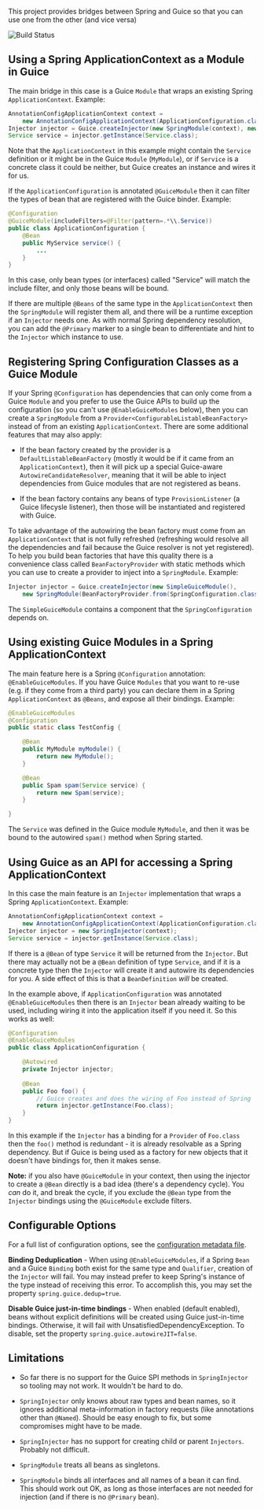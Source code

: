 This project provides bridges between Spring and Guice so that you can
use one from the other (and vice versa)

![Build Status](https://travis-ci.org/spring-projects/spring-guice.svg?branch=master)

## Using a Spring ApplicationContext as a Module in Guice

The main bridge in this case is a Guice `Module` that wraps an
existing Spring `ApplicationContext`. Example:

```java
AnnotationConfigApplicationContext context = 
    new AnnotationConfigApplicationContext(ApplicationConfiguration.class);
Injector injector = Guice.createInjector(new SpringModule(context), new MyModule());
Service service = injector.getInstance(Service.class);
```

Note that the `ApplicationContext` in this example might contain the
`Service` definition or it might be in the Guice `Module`
(`MyModule`), or if `Service` is a concrete class it could be neither,
but Guice creates an instance and wires it for us.

If the `ApplicationConfiguration` is annotated `@GuiceModule` then it
can filter the types of bean that are registered with the Guice
binder. Example:

```java
@Configuration
@GuiceModule(includeFilters=@Filter(pattern=.*\\.Service))
public class ApplicationConfiguration {
    @Bean
    public MyService service() {
        ...
    }
}
```

In this case, only bean types (or interfaces) called "Service" will
match the include filter, and only those beans will be bound.

If there are multiple `@Beans` of the same type in the
`ApplicationContext` then the `SpringModule` will register them all,
and there will be a runtime exception if an `Injector` needs one. As
with normal Spring dependency resolution, you can add the `@Primary`
marker to a single bean to differentiate and hint to the `Injector`
which instance to use.

## Registering Spring Configuration Classes as a Guice Module

If your Spring `@Configuration` has dependencies that can only come
from a Guice `Module` and you prefer to use the Guice APIs to build up
the configuration (so you can't use `@EnableGuiceModules` below), then
you can create a `SpringModule` from a
`Provider<ConfigurableListableBeanFactory>` instead of from an
existing `ApplicationContext`. There are some additional features that
may also apply:

* If the bean factory created by the provider is a
`DefaultListableBeanFactory` (mostly it would be if it came from an
`ApplicationContext`), then it will pick up a special Guice-aware
`AutowireCandidateResolver`, meaning that it will be able to inject
dependencies from Guice modules that are not registered as beans.

* If the bean factory contains any beans of type `ProvisionListener`
(a Guice lifecysle listener), then those will be instantiated and
registered with Guice.

To take advantage of the autowiring the bean factory must come from an
`ApplicationContext` that is not fully refreshed (refreshing would
resolve all the dependencies and fail because the Guice resolver is
not yet registered). To help you build bean factories that have this
quality there is a convenience class called `BeanFactoryProvider` with
static methods which you can use to create a provider to inject into a
`SpringModule`.  Example:

```java
Injector injector = Guice.createInjector(new SimpleGuiceModule(), 
    new SpringModule(BeanFactoryProvider.from(SpringConfiguration.class)));
```

The `SimpleGuiceModule` contains a component that the
`SpringConfiguration` depends on.

## Using existing Guice Modules in a Spring ApplicationContext

The main feature here is a Spring `@Configuration` annotation:
`@EnableGuiceModules`. If you have Guice `Modules` that you want to
re-use (e.g. if they come from a third party) you can declare them in
a Spring `ApplicationContext` as `@Beans`, and expose all their
bindings. Example:

```java
@EnableGuiceModules
@Configuration
public static class TestConfig {

    @Bean
    public MyModule myModule() {
        return new MyModule();
    }

    @Bean
    public Spam spam(Service service) {
        return new Spam(service);
    }

}
```

The `Service` was defined in the Guice module `MyModule`, and then it
was be bound to the autowired `spam()` method when Spring started.

## Using Guice as an API for accessing a Spring ApplicationContext

In this case the main feature is an `Injector` implementation that
wraps a Spring `ApplicationContext`. Example:

```java
AnnotationConfigApplicationContext context = 
    new AnnotationConfigApplicationContext(ApplicationConfiguration.class);
Injector injector = new SpringInjector(context);
Service service = injector.getInstance(Service.class);
```

If there is a `@Bean` of type `Service` it will be returned from the
`Injector`. But there may actually not be a `@Bean` definition of type
`Service`, and if it is a concrete type then the `Injector` will
create it and autowire its dependencies for you. A side effect of this
is that a `BeanDefinition` *will* be created.

In the example above, if `ApplicationConfiguration` was annotated
`@EnableGuiceModules` then there is an `Injector` bean already waiting
to be used, including wiring it into the application itself if you
need it. So this works as well:

```java
@Configuration
@EnableGuiceModules
public class ApplicationConfiguration {

    @Autowired
    private Injector injector;
    
    @Bean
    public Foo foo() {
        // Guice creates and does the wiring of Foo instead of Spring
        return injector.getInstance(Foo.class);
    }
}
```

In this example if the `Injector` has a binding for a `Provider` of
`Foo.class` then the `foo()` method is redundant - it is already
resolvable as a Spring dependency. But if Guice is being used as a
factory for new objects that it doesn't have bindings for, then it
makes sense.

**Note:** if you also have `@GuiceModule` in your context, then using
the injector to create a `@Bean` directly is a bad idea (there's a
dependency cycle). You *can* do it, and break the cycle, if you
exclude the `@Bean` type from the `Injector` bindings using the
`@GuiceModule` exclude filters.

## Configurable Options

For a full list of configuration options, see the [configuration metadata file](https://github.com/spring-projects/spring-guice/blob/master/src/main/resources/META-INF/additional-spring-configuration-metadata.json).

**Binding Deduplication** - When using `@EnableGuiceModules`, if a Spring `Bean` and a Guice `Binding` both exist for the same type and `Qualifier`, creation of the `Injector` will fail. You may instead prefer to keep Spring's instance of the type instead of receiving this error. To accomplish this, you may set the property `spring.guice.dedup=true`.

**Disable Guice just-in-time bindings** - When enabled (default enabled), beans without explicit definitions will be created using Guice just-in-time bindings. Otherwise, it will fail with UnsatisfiedDependencyException. To disable, set the property `spring.guice.autowireJIT=false`.

## Limitations

* So far there is no support for the Guice SPI methods in
  `SpringInjector` so tooling may not work. It wouldn't be hard to do.

* `SpringInjector` only knows about raw types and bean names, so it
  ignores additional meta-information in factory requests (like
  annotations other than `@Named`). Should be easy enough to fix, but
  some compromises might have to be made.
  
* `SpringInjector` has no support for creating child or parent
  `Injectors`. Probably not difficult.

* `SpringModule` treats all beans as singletons.

* `SpringModule` binds all interfaces and all names of a bean it can
  find. This should work out OK, as long as those interfaces are not
  needed for injection (and if there is no `@Primary` bean).
